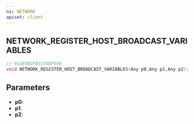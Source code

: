 ```yaml
---
ns: NETWORK
apiset: client
---
```

## NETWORK_REGISTER_HOST_BROADCAST_VARIABLES

```c
// 0x3E9B2F01C50DF595
void NETWORK_REGISTER_HOST_BROADCAST_VARIABLES(Any p0,Any p1,Any p2);
```


## Parameters
* **p0**:
* **p1**:
* **p2**: